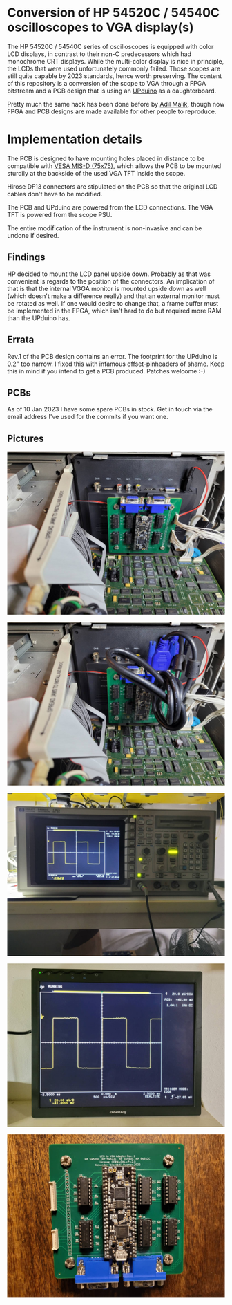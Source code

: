# Conversion of HP 54520C / 54540C oscilloscopes to VGA display(s)

The HP 54520C / 54540C series of oscilloscopes is equipped with color LCD displays, in contrast to their non-C predecessors which had monochrome CRT displays. While the multi-color display is nice in principle, the LCDs that were used unfortunately commonly failed. Those scopes are still quite capable by 2023 standards, hence worth preserving. The content of this repository is a conversion of the scope to VGA through a FPGA bitstream and a PCB design that is using an [UPduino](https://tinyvision.ai/products/upduino-v3-1) as a daughterboard.

Pretty much the same hack has been done before by [Adil Malik](https://hackaday.com/2017/06/01/fpga-rescues-scope-from-the-dumpster/), though now FPGA and PCB designs are made available for other people to reproduce.

# Implementation details

The PCB is designed to have mounting holes placed in distance to be compatible with [VESA MIS-D (75x75)](https://en.wikipedia.org/wiki/Flat_Display_Mounting_Interface), which allows the PCB to be mounted sturdily at the backside of the used VGA TFT inside the scope.

Hirose DF13 connectors are stipulated on the PCB so that the original LCD cables don't have to be modified.

The PCB and UPduino are powered from the LCD connections. The VGA TFT is powered from the scope PSU.

The entire modification of the instrument is non-invasive and can be undone if desired.

## Findings

HP decided to mount the LCD panel upside down. Probably as that was convenient is regards to the position of the connectors. An implication of that is that the internal VGGA monitor is mounted upside down as well (which doesn't make a difference really) and that an external monitor must be rotated as well. If one would desire to change that, a frame buffer must be implemented in the FPGA, which isn't hard to do but required more RAM than the UPduino has.

## Errata

Rev.1 of the PCB design contains an error. The footprint for the UPduino is 0.2" too narrow. I fixed this with infamous offset-pinheaders of shame. Keep this in mind if you intend to get a PCB produced. Patches welcome :-)

## PCBs

As of 10 Jan 2023 I have some spare PCBs in stock. Get in touch via the email address I've used for the commits if you want one.

## Pictures

![1.jpeg](https://github.com/blackbit42/HP54542_LCD2VGA/raw/main/images/1.jpeg)

![2.jpeg](https://github.com/blackbit42/HP54542_LCD2VGA/raw/main/images/2.jpeg)

![3.jpeg](https://github.com/blackbit42/HP54542_LCD2VGA/raw/main/images/3.jpeg)

![4.jpeg](https://github.com/blackbit42/HP54542_LCD2VGA/raw/main/images/4.jpeg)

![5.jpeg](https://github.com/blackbit42/HP54542_LCD2VGA/raw/main/images/5.jpeg)
